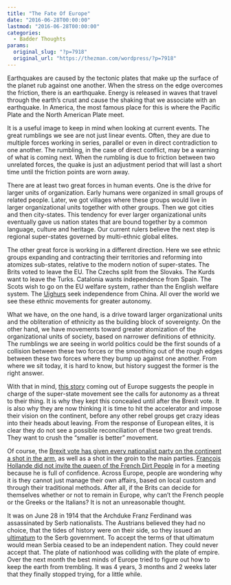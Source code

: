 ```yaml
---
title: "The Fate Of Europe"
date: "2016-06-28T00:00:00"
lastmod: "2016-06-28T00:00:00"
categories:
  - Badder Thoughts
params:
  original_slug: "?p=7918"
  original_url: "https://thezman.com/wordpress/?p=7918"
---
```


Earthquakes are caused by the tectonic plates that make up the surface
of the planet rub against one another. When the stress on the edge
overcomes the friction, there is an earthquake. Energy is released in
waves that travel through the earth’s crust and cause the shaking that
we associate with an earthquake. In America, the most famous place for
this is where the Pacific Plate and the North American Plate meet.

It is a useful image to keep in mind when looking at current events. The
great rumblings we see are not just linear events. Often, they are due
to multiple forces working in series, parallel or even in direct
contradiction to one another. The rumbling, in the case of direct
conflict, may be a warning of what is coming next. When the rumbling is
due to friction between two unrelated forces, the quake is just an
adjustment period that will last a short time until the friction points
are worn away.

There are at least two great forces in human events. One is the drive
for larger units of organization. Early humans were organized in small
groups of related people. Later, we got villages where these groups
would live in larger organizational units together with other groups.
Then we got cities and then city-states. This tendency for ever larger
organizational units eventually gave us nation states that are bound
together by a common language, culture and heritage. Our current rulers
believe the next step is regional super-states governed by multi-ethnic
global elites.

The other great force is working in a different direction. Here we see
ethnic groups expanding and contracting their territories and reforming
into atomizes sub-states, relative to the modern notion of super-states.
The Brits voted to leave the EU. The Czechs split from the Slovaks. The
Kurds want to leave the Turks. Catalonia wants independence from Spain.
The Scots wish to go on the EU welfare system, rather than the English
welfare system.
The [Uighurs](http://2.bp.blogspot.com/_kyd6BBesF2Y/SwF_ufgZBNI/AAAAAAAAALA/lM7TA6WJNfI/s1600/wiggers.jpg)
seek independence from China. All over the world we see these ethnic
movements for greater autonomy.

What we have, on the one hand, is a drive toward larger organizational
units and the obliteration of ethnicity as the building block of
sovereignty. On the other hand, we have movements toward greater
atomization of the organizational units of society, based on narrower
definitions of ethnicity. The rumblings we are seeing in world politics
could be the first sounds of a collision between these two forces or the
smoothing out of the rough edges between these two forces where they
bump up against one another. From where we sit today, it is hard to
know, but history suggest the former is the right answer.

With that in mind, [this
story](http://www.express.co.uk/news/politics/683739/EU-referendum-German-French-European-superstate-Brexit)
coming out of Europe suggests the people in charge of the super-state
movement see the calls for autonomy as a threat to their thing. It is
why they kept this concealed until after the Brexit vote. It is also why
they are now thinking it is time to hit the accelerator and impose their
vision on the continent, before any other rebel groups get crazy ideas
into their heads about leaving. From the response of European elites, it
is clear they do not see a possible reconciliation of these two great
trends. They want to crush the “smaller is better” movement.

Of course, the [Brexit vote has given every nationalist party on the
continent a shot in the
arm](http://www.newsweek.com/nearly-half-voters-eight-eu-countries-want-own-brexit-referendum-457412),
as well as a shot in the groin to the main parties. [François Hollande
did not invite the queen of the French Dirt
People](https://www.google.com/url?sa=t&rct=j&q=&esrc=s&source=web&cd=1&cad=rja&uact=8&ved=0ahUKEwjV_czN9MvNAhUITCYKHZ7jDVYQFggeMAA&url=http%3A%2F%2Fwww.ft.com%2Fcms%2Fs%2F0%2F6cd15008-3ac9-11e6-8716-a4a71e8140b0.html&usg=AFQjCNFEJoh0siKCY7h8fn23VpP-CTpubg&sig2=tm5NuG-Dad6pETtphuZeIQ)
in for a meeting because he is full of confidence. Across Europe, people
are wondering why it is they cannot just manage their own affairs, based
on local custom and through their traditional methods. After all, if the
Brits can decide for themselves whether or not to remain in Europe, why
can’t the French people or the Greeks or the Italians? It is not an
unreasonable thought.

It was on June 28 in 1914 that the Archduke Franz Ferdinand was
assassinated by Serb nationalists. The Austrians believed they had no
choice, that the tides of history were on their side, so they issued an
[ultimatum](https://en.wikipedia.org/wiki/July_Crisis#Content_of_the_Austro-Hungarian_ultimatum_to_Serbia)
to the Serb government. To accept the terms of that ultimatum would mean
Serbia ceased to be an independent nation. They could never accept that.
The plate of nationhood was colliding with the plate of empire. Over the
next month the best minds of Europe tried to figure out how to keep the
earth from trembling. It was 4 years, 3 months and 2 weeks later that
they finally stopped trying, for a little while.
